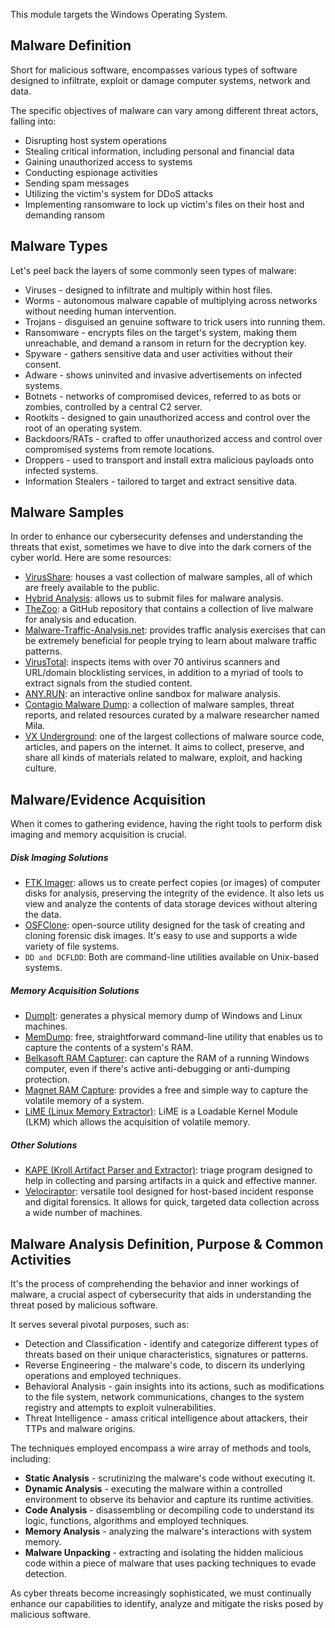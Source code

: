 This module targets the Windows Operating System.

## Malware Definition

Short for malicious software, encompasses various types of software designed to infiltrate, exploit or damage computer systems, network and data.

The specific objectives of malware can vary among different threat actors, falling into:
- Disrupting host system operations
- Stealing critical information, including personal and financial data
- Gaining unauthorized access to systems
- Conducting espionage activities
- Sending spam messages
- Utilizing the victim's system for DDoS attacks
- Implementing ransomware to lock up victim's files on their host and demanding ransom

## Malware Types

Let's peel back the layers of some commonly seen types of malware:
- Viruses - designed to infiltrate and multiply within host files.
- Worms - autonomous malware capable of multiplying across networks without needing human intervention.
- Trojans - disguised an genuine software to trick users into running them.
- Ransomware - encrypts files on the target's system, making them unreachable, and demand a ransom in return for the decryption key.
- Spyware - gathers sensitive data and user activities without their consent.
- Adware - shows uninvited and invasive advertisements on infected systems.
- Botnets - networks of compromised devices, referred to as bots or zombies, controlled by a central C2 server.
- Rootkits - designed to gain unauthorized access and control over the root of an operating system.
- Backdoors/RATs - crafted to offer unauthorized access and control over compromised systems from remote locations.
- Droppers - used to transport and install extra malicious payloads onto infected systems.
- Information Stealers - tailored to target and extract sensitive data.

## Malware Samples

In order to enhance our cybersecurity defenses and understanding the threats that exist, sometimes we have to dive into the dark corners of the cyber world. Here are some resources:
- [VirusShare](https://virusshare.com/): houses a vast collection of malware samples, all of which are freely available to the public.
- [Hybrid Analysis](https://www.hybrid-analysis.com/): allows us to submit files for malware analysis.
- [TheZoo](https://github.com/ytisf/theZoo): a GitHub repository that contains a collection of live malware for analysis and education.
- [Malware-Traffic-Analysis.net](https://malware-traffic-analysis.net/): provides traffic analysis exercises that can be extremely beneficial for people trying to learn about malware traffic patterns.
- [VirusTotal](https://www.virustotal.com): inspects items with over 70 antivirus scanners and URL/domain blocklisting services, in addition to a myriad of tools to extract signals from the studied content.
- [ANY.RUN](https://app.any.run/): an interactive online sandbox for malware analysis.
- [Contagio Malware Dump](https://contagiodump.blogspot.com/): a collection of malware samples, threat reports, and related resources curated by a malware researcher named Mila.
- [VX Underground](https://www.vx-underground.org/): one of the largest collections of malware source code, articles, and papers on the internet. It aims to collect, preserve, and share all kinds of materials related to malware, exploit, and hacking culture.

## Malware/Evidence Acquisition

When it comes to gathering evidence, having the right tools to perform disk imaging and memory acquisition is crucial.

##### Disk Imaging Solutions
- [FTK Imager](https://www.exterro.com/ftk-imager): allows us to create perfect copies (or images) of computer disks for analysis, preserving the integrity of the evidence. It also lets us view and analyze the contents of data storage devices without altering the data.
- [OSFClone](https://www.osforensics.com/tools/create-disk-images.html): open-source utility designed for the task of creating and cloning forensic disk images. It's easy to use and supports a wide variety of file systems.
- `DD and DCFLDD`: Both are command-line utilities available on Unix-based systems.

##### Memory Acquisition Solutions
- [DumpIt](https://www.magnetforensics.com/resources/magnet-dumpit-for-windows/): generates a physical memory dump of Windows and Linux machines.
- [MemDump](http://www.nirsoft.net/utils/nircmd.html): free, straightforward command-line utility that enables us to capture the contents of a system's RAM.
- [Belkasoft RAM Capturer](https://belkasoft.com/ram-capturer): can capture the RAM of a running Windows computer, even if there's active anti-debugging or anti-dumping protection.
- [Magnet RAM Capture](https://www.magnetforensics.com/resources/magnet-ram-capture/): provides a free and simple way to capture the volatile memory of a system.
- [LiME (Linux Memory Extractor)](https://github.com/504ensicsLabs/LiME): LiME is a Loadable Kernel Module (LKM) which allows the acquisition of volatile memory.

##### Other Solutions
- [KAPE (Kroll Artifact Parser and Extractor)](https://www.kroll.com/en/services/cyber-risk/incident-response-litigation-support/kroll-artifact-parser-extractor-kape): triage program designed to help in collecting and parsing artifacts in a quick and effective manner.
- [Velociraptor](https://github.com/Velocidex/velociraptor): versatile tool designed for host-based incident response and digital forensics. It allows for quick, targeted data collection across a wide number of machines.

## Malware Analysis Definition, Purpose & Common Activities

It's the process of comprehending the behavior and inner workings of malware, a crucial aspect of cybersecurity that aids in understanding the threat posed by malicious software.

It serves several pivotal purposes, such as:
- Detection and Classification - identify and categorize different types of threats based on their unique characteristics, signatures or patterns.
- Reverse Engineering - the malware's code, to discern its underlying operations and employed techniques.
- Behavioral Analysis - gain insights into its actions, such as modifications to the file system, network communications, changes to the system registry and attempts to exploit vulnerabilities.
- Threat Intelligence - amass critical intelligence about attackers, their TTPs and malware origins.

The techniques employed encompass a wire array of methods and tools, including:
- **Static Analysis** - scrutinizing the malware's code without executing it.
- **Dynamic Analysis** - executing the malware within a controlled environment to observe its behavior and capture its runtime activities.
- **Code Analysis** - disassembling or decompiling code to understand its logic, functions, algorithms and employed techniques.
- **Memory Analysis** - analyzing the malware's interactions with system memory.
- **Malware Unpacking** - extracting and isolating the hidden malicious code within a piece of malware that uses packing techniques to evade detection.

As cyber threats become increasingly sophisticated, we must continually enhance our capabilities to identify, analyze and mitigate the risks posed by malicious software.
